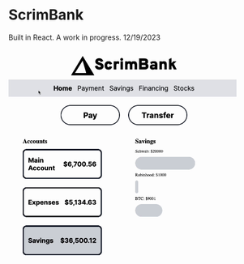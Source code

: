 # ScrimBank

Built in React. A work in progress. 12/19/2023

<img src="./scrimbank_rough_2.gif" alt="gif demo of Scrimbank site" width="450px" />
